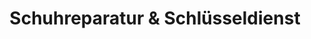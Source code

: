 ---
title: "Schuhreparatur & Schlüsseldienst"
url: /muenchen/schuhreparatur-und-schluesseldienst/
shop: Schuhe
---